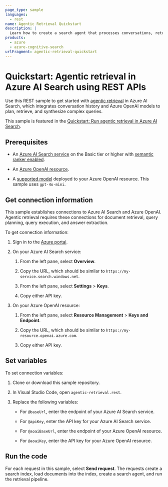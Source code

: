 ```yaml
---
page_type: sample
languages:
  - rest
name: Agentic Retrieval Quickstart
description: |
  Learn how to create a search agent that processes conversations, retrieves information from an Azure AI Search index, and extracts answers using an Azure OpenAI model.
products:
  - azure
  - azure-cognitive-search
urlFragment: agentic-retrieval-quickstart
---
```


# Quickstart: Agentic retrieval in Azure AI Search using REST APIs

Use this REST sample to get started with [agentic retrieval](https://learn.microsoft.com/azure/search/search-agentic-retrieval-concept) in Azure AI Search, which integrates conversation history and Azure OpenAI models to plan, retrieve, and synthesize complex queries.

This sample is featured in the [Quickstart: Run agentic retrieval in Azure AI Search](https://learn.microsoft.com/azure/search/search-get-started-agentic-retrieval).

## Prerequisites

+ An [Azure AI Search service](https://learn.microsoft.com/azure/search/search-create-service-portal) on the Basic tier or higher with [semantic ranker enabled](https://learn.microsoft.com/azure/search/semantic-how-to-enable-disable).

+ An [Azure OpenAI resource](https://learn.microsoft.com/azure/ai-services/openai/how-to/create-resource).

+ A [supported model](https://learn.microsoft.com/azure/search/search-agentic-retrieval-how-to-create#supported-models) deployed to your Azure OpenAI resource. This sample uses `gpt-4o-mini`.

## Get connection information

This sample establishes connections to Azure AI Search and Azure OpenAI. Agentic retrieval requires these connections for document retrieval, query planning, query execution, and answer extraction.

To get connection information:

1. Sign in to the [Azure portal](https://portal.azure.com).

1. On your Azure AI Search service:

   1. From the left pane, select **Overview**.

   1. Copy the URL, which should be similar to `https://my-service.search.windows.net`.

   1. From the left pane, select **Settings** > **Keys**.

   1. Copy either API key.

1. On your Azure OpenAI resource:

   1. From the left pane, select **Resource Management** > **Keys and Endpoint**.

   1. Copy the URL, which should be similar to `https://my-resource.openai.azure.com`.

   1. Copy either API key.

## Set variables

To set connection variables:

1. Clone or download this sample repository.

1. In Visual Studio Code, open `agentic-retrieval.rest`.

1. Replace the following variables:

   + For `@baseUrl`, enter the endpoint of your Azure AI Search service.

   + For `@apiKey`, enter the API key for your Azure AI Search service.

   + For `@aoaiBaseUrl`, enter the endpoint of your Azure OpenAI resource.

   + For `@aoaiKey`, enter the API key for your Azure OpenAI resource.

## Run the code

For each request in this sample, select **Send request**. The requests create a search index, load documents into the index, create a search agent, and run the retrieval pipeline.
